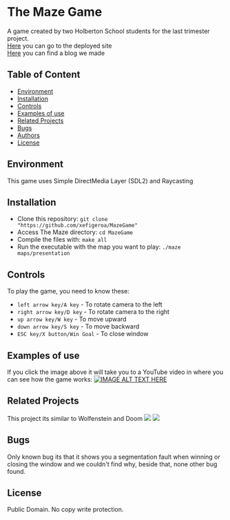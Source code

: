 # The Maze Game
A game created by two Holberton School students for the last trimester project.  
[Here](https://237762.wixsite.com/mazegame) you can go to the deployed site  
[Here](https://www.linkedin.com/feed/update/urn:li:ugcPost:6861929345468948480?updateEntityUrn=urn%3Ali%3Afs_updateV2%3A%28urn%3Ali%3AugcPost%3A6861929345468948480%2CFEED_DETAIL%2CEMPTY%2CDEFAULT%2Cfalse%29) you can find a blog we made

## Table of Content
* [Environment](#environment)
* [Installation](#installation)
* [Controls](#controls)
* [Examples of use](#examples-of-use)
* [Related Projects](#related-projects)
* [Bugs](#bugs)
* [Authors](#authors)
* [License](#license)

## Environment
This game uses Simple DirectMedia Layer (SDL2) and Raycasting

## Installation
* Clone this repository: `git clone "https://github.com/xefigeroa/MazeGame"`
* Access The Maze directory: `cd MazeGame`
* Compile the files with: `make all`
* Run the executable with the map you want to play: `./maze maps/presentation`

## Controls
To play the game, you need to know these:
* `left arrow key/A key` - To rotate camera to the left
* `right arrow key/D key` - To rotate camera to the right
* `up arrow key/W key` - To move upward
* `down arrow key/S key` - To move backward
* `ESC key/X button/Win Goal` - To close window

## Examples of use
If you click the image above it will take you to a YouTube video in where you can see how the game works:
[![IMAGE ALT TEXT HERE](https://img.youtube.com/vi/Ke0hnLLLQuI/0.jpg)](https://www.youtube.com/watch?v=Ke0hnLLLQuI)

## Related Projects
This project its similar to Wolfenstein and Doom
![](https://www.sapphirenation.net/-/media/sites/sapphirenation/articles/2017/09/Wolf-3d-gameplay.jpg) ![](https://cdn.cloudflare.steamstatic.com/steam/apps/2280/ss_04a2879c2d052e9fb4a50380ddb00f660cc19dc3.600x338.jpg?t=1600098964)

## Bugs
Only known bug its that it shows you a segmentation fault when winning or closing the window and we couldn't find why, beside that, none other bug found.

## License
Public Domain. No copy write protection. 
